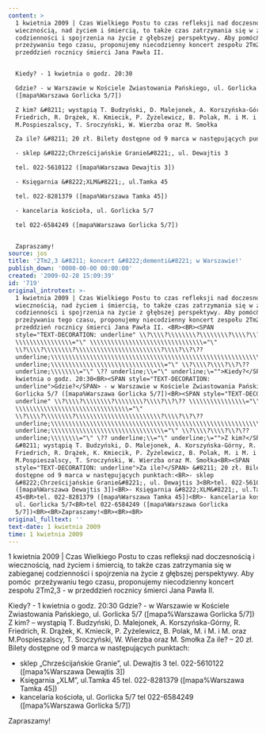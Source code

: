 ```yaml
---
content: >
  1 kwietnia 2009 | Czas Wielkiego Postu to czas refleksji nad doczesnością i
  wiecznością, nad życiem i śmiercią, to także czas zatrzymania się w zabieganej
  codzienności i spojrzenia na życie z głębszej perspektywy. Aby pomóc&nbsp;
  przeżywaniu tego czasu, proponujemy niecodzienny koncert zespołu 2Tm2,3 - w
  przeddzień rocznicy śmierci Jana Pawła II. 


  Kiedy? - 1 kwietnia o godz. 20:30

  Gdzie? - w Warszawie w Kościele Zwiastowania Pańskiego, ul. Gorlicka 5/7
  ([mapa%Warszawa Gorlicka 5/7])

  Z kim? &#8211; wystąpią T. Budzyński, D. Malejonek, A. Korszyńska-Górny, R.
  Friedrich, R. Drążek, K. Kmiecik, P. Żyżelewicz, B. Polak, M. i M. i M. oraz
  M.Pospieszalscy, T. Sroczyński, W. Wierzba oraz M. Smołka

  Za ile? &#8211; 20 zł. Bilety dostępne od 9 marca w następujących punktach:

  - sklep &#8222;Chrześcijańskie Granie&#8221;, ul. Dewajtis 3

  tel. 022-5610122 ([mapa%Warszawa Dewajtis 3])

  - Księgarnia &#8222;XLM&#8221;, ul.Tamka 45

  tel. 022-8281379 ([mapa%Warszawa Tamka 45])

  - kancelaria kościoła, ul. Gorlicka 5/7

  tel 022-6584249 ([mapa%Warszawa Gorlicka 5/7])


  Zapraszamy!
source: jos
title: '2Tm2,3 &#8211; koncert &#8222;dementi&#8221; w Warszawie!'
publish_down: '0000-00-00 00:00:00'
created: '2009-02-28 15:09:39'
id: '719'
original_introtext: >-
  1 kwietnia 2009 | Czas Wielkiego Postu to czas refleksji nad doczesnością i
  wiecznością, nad życiem i śmiercią, to także czas zatrzymania się w zabieganej
  codzienności i spojrzenia na życie z głębszej perspektywy. Aby pomóc&nbsp;
  przeżywaniu tego czasu, proponujemy niecodzienny koncert zespołu 2Tm2,3 - w
  przeddzień rocznicy śmierci Jana Pawła II. <BR><BR><SPAN
  style="TEXT-DECORATION: underline" \\?\\\\?\\\\\\\\?\\\\\\\\?\\\\?\\?\??
  \\\\\\\\\\\\\\\\="\" \\\\\\\\\\\\\\\\\\\\\\\\\\\\\\\\="\"
  \\?\\\\?\\\\\\\\?\\\\\\\\\\\\\\\\\\\\\\\\?\\\\?\\?\??
  underline;\\\\\\\\\\\\\\\\\\\\\\\\\\\\\\\\\\\\\\\\\\\\\\\\\\\\\\\\\\\\\\\\="\"
  underline;\\\\\\\\\\\\\\\\\\\\\\\\\\\\\\\\="\" \\?\\\\?\\\\?\\?\??
  underline;\\\\\\\\="\" \?? underline;\\="\" underline;\="">Kiedy?</SPAN> - 1
  kwietnia o godz. 20:30<BR><SPAN style="TEXT-DECORATION:
  underline">Gdzie?</SPAN> - w Warszawie w Kościele Zwiastowania Pańskiego, ul.
  Gorlicka 5/7 ([mapa%Warszawa Gorlicka 5/7])<BR><SPAN style="TEXT-DECORATION:
  underline" \\?\\\\?\\\\\\\\?\\\\\\\\?\\\\?\\?\?? \\\\\\\\\\\\\\\\="\"
  \\\\\\\\\\\\\\\\\\\\\\\\\\\\\\\\="\"
  \\?\\\\?\\\\\\\\?\\\\\\\\\\\\\\\\\\\\\\\\?\\\\?\\?\??
  underline;\\\\\\\\\\\\\\\\\\\\\\\\\\\\\\\\\\\\\\\\\\\\\\\\\\\\\\\\\\\\\\\\="\"
  underline;\\\\\\\\\\\\\\\\\\\\\\\\\\\\\\\\="\" \\?\\\\?\\\\?\\?\??
  underline;\\\\\\\\="\" \?? underline;\\="\" underline;\="">Z kim?</SPAN>
  &#8211; wystąpią T. Budzyński, D. Malejonek, A. Korszyńska-Górny, R.
  Friedrich, R. Drążek, K. Kmiecik, P. Żyżelewicz, B. Polak, M. i M. i M. oraz
  M.Pospieszalscy, T. Sroczyński, W. Wierzba oraz M. Smołka<BR><SPAN
  style="TEXT-DECORATION: underline">Za ile?</SPAN> &#8211; 20 zł. Bilety
  dostępne od 9 marca w następujących punktach:<BR>- sklep
  &#8222;Chrześcijańskie Granie&#8221;, ul. Dewajtis 3<BR>tel. 022-5610122
  ([mapa%Warszawa Dewajtis 3])<BR>- Księgarnia &#8222;XLM&#8221;, ul.Tamka
  45<BR>tel. 022-8281379 ([mapa%Warszawa Tamka 45])<BR>- kancelaria kościoła,
  ul. Gorlicka 5/7<BR>tel 022-6584249 ([mapa%Warszawa Gorlicka
  5/7])<BR><BR>Zapraszamy!<BR><BR><BR>
original_fulltext: ''
text-date: 1 kwietnia 2009
time: 1 kwietnia 2009
---
```

1 kwietnia 2009 | Czas Wielkiego Postu to czas refleksji nad doczesnością i wiecznością, nad życiem i śmiercią, to także czas zatrzymania się w zabieganej codzienności i spojrzenia na życie z głębszej perspektywy. Aby pomóc&nbsp; przeżywaniu tego czasu, proponujemy niecodzienny koncert zespołu 2Tm2,3 - w przeddzień rocznicy śmierci Jana Pawła II. 

Kiedy? - 1 kwietnia o godz. 20:30
Gdzie? - w Warszawie w Kościele Zwiastowania Pańskiego, ul. Gorlicka 5/7 ([mapa%Warszawa Gorlicka 5/7])
Z kim? &#8211; wystąpią T. Budzyński, D. Malejonek, A. Korszyńska-Górny, R. Friedrich, R. Drążek, K. Kmiecik, P. Żyżelewicz, B. Polak, M. i M. i M. oraz M.Pospieszalscy, T. Sroczyński, W. Wierzba oraz M. Smołka
Za ile? &#8211; 20 zł. Bilety dostępne od 9 marca w następujących punktach:
- sklep &#8222;Chrześcijańskie Granie&#8221;, ul. Dewajtis 3
tel. 022-5610122 ([mapa%Warszawa Dewajtis 3])
- Księgarnia &#8222;XLM&#8221;, ul.Tamka 45
tel. 022-8281379 ([mapa%Warszawa Tamka 45])
- kancelaria kościoła, ul. Gorlicka 5/7
tel 022-6584249 ([mapa%Warszawa Gorlicka 5/7])

Zapraszamy!


<!--{{json:{"created_date":"2009-02-28 15:09:39","publish_down":"0000-00-00 00:00:00","id":"719"}}}-->